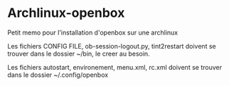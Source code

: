 # Archlinux-openbox
Petit memo pour l'installation d'openbox sur une archlinux

Les fichiers CONFIG FILE, ob-session-logout.py, tint2restart doivent se trouver dans le dossier ~/bin, le creer au besoin.

Les fichiers autostart, environement, menu.xml, rc.xml doivent se trouver dans le dossier ~/.config/openbox
